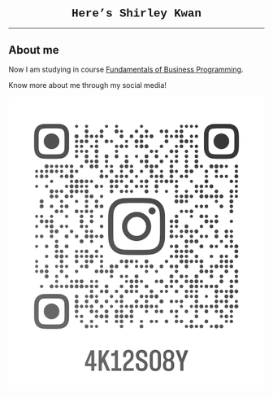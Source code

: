 <html lang="en">
 <head>
 <style>
 body {background-color: 'rgb(255, 255, 255)';}
 h1{
 	color: 'rgb(190, 205, 255)';
 	font-family: courier;
 	font-size: 160%;
 }

 p{
 	color: rgb(0, 0, 0);
 	font-family: courier;
   	font-size: 1o0%;
 }
 </style>
 </head>

 <h1 style="text-align:center;">Here’s Shirley Kwan</h1>
 <hr>
 <h2>About me</h2>
 <p>Now I am studying in course <a href="https://www5.scope.edu/programmes/bachelors-degree-top-up/bsc-hons-information-technology-business">Fundamentals of Business Programming</a>.</p>


 <p>Know more about me through my social media!</p>
 <a href="https://www.instagram.com/4k12s08y/"><img src="instagramicon.png" wieth='200',heith='200' alt=“my instagram”></a>
 <a aria-label="Chat on WhatsApp" href="https://wa.me/5545”9488> <img alt="Chat on WhatsApp" src="WhatsAppButtonGreenLarge.png" /> </a>
 </body>
 </html>
